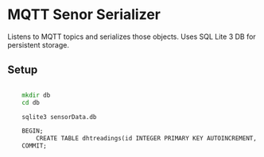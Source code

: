 # MQTT Senor Serializer

Listens to MQTT topics and serializes those objects.
Uses SQL Lite 3 DB for persistent storage.

## Setup

``` cmd

    mkdir db
    cd db

    sqlite3 sensorData.db

    BEGIN;
        CREATE TABLE dhtreadings(id INTEGER PRIMARY KEY AUTOINCREMENT, temperature NUMERIC, humidity NUMERIC, currentdate DATE, currentime TIME, device TEXT);
    COMMIT;

```
